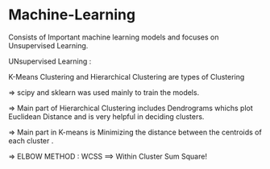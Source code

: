 # Machine-Learning

Consists of Important machine learning models and focuses on Unsupervised Learning.

UNsupervised Learning : 

K-Means Clustering and Hierarchical Clustering are types of Clustering

 => scipy and sklearn was used mainly to train the models.
 
 => Main part of Hierarchical Clustering includes Dendrograms whichs plot Euclidean Distance and is very helpful in deciding clusters.
 
 => Main part in K-means is Minimizing the distance between the centroids of each cluster . 
 
 => ELBOW METHOD : WCSS ==> Within Cluster Sum Square!
